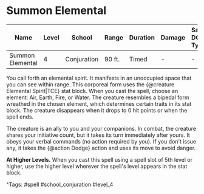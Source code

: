 # Summon Elemental

| Name | Level | School | Range | Duration | Damage | Save DC & Type |
|------|-------|--------|-------|----------|--------|----------------|
| Summon Elemental | 4 | Conjuration | 90 ft. | Timed | - | - |

You call forth an elemental spirit. It manifests in an unoccupied space that you can see within range. This corporeal form uses the {@creature Elemental Spirit|TCE} stat block. When you cast the spell, choose an element: Air, Earth, Fire, or Water. The creature resembles a bipedal form wreathed in the chosen element, which determines certain traits in its stat block. The creature disappears when it drops to 0 hit points or when the spell ends.

The creature is an ally to you and your companions. In combat, the creature shares your initiative count, but it takes its turn immediately after yours. It obeys your verbal commands (no action required by you). If you don't issue any, it takes the {@action Dodge} action and uses its move to avoid danger.

**At Higher Levels.** When you cast this spell using a spell slot of 5th level or higher, use the higher level wherever the spell's level appears in the stat block.

^Tags: #spell #school_conjuration #level_4
